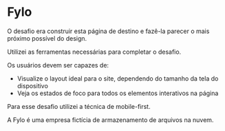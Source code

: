 # Fylo

O desafio era construir esta página de destino e fazê-la parecer o mais próximo possível do design.

Utilizei as ferramentas necessárias para completar o desafio.

Os usuários devem ser capazes de:

- Visualize o layout ideal para o site, dependendo do tamanho da tela do dispositivo
- Veja os estados de foco para todos os elementos interativos na página

Para esse desafio utilizei a técnica de mobile-first. 

A Fylo é uma empresa fictícia de armazenamento de arquivos na nuvem. 
